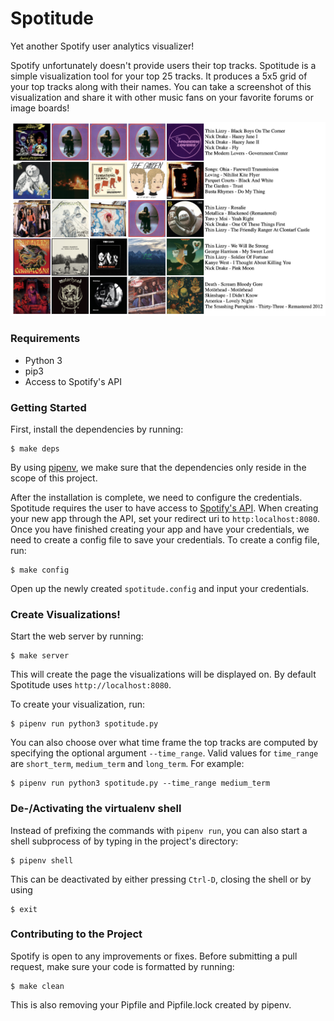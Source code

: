 # Spotitude

Yet another Spotify user analytics visualizer!

Spotify unfortunately doesn't provide users their top tracks. Spotitude is a simple visualization tool for your top 25 tracks. It produces a 5x5 grid of your top tracks along with their names.
You can take a screenshot of this visualization and share it with other music fans on your favorite forums or image boards!

![Example](examples/example.png)

### Requirements
* Python 3
* pip3
* Access to Spotify's API

### Getting Started

First, install the dependencies by running:

```
$ make deps
```

By using [pipenv](https://docs.pipenv.org/en/latest/), we make sure that the dependencies only reside in the scope of this project.

After the installation is complete, we need to configure the credentials. Spotitude requires the user to have access to [Spotify's API](https://developer.spotify.com/). When creating your new app through the API, set your redirect uri to `http:localhost:8080`.
Once you have finished creating your app and have your credentials, we need to create a config file to save your credentials. To create a config file, run:

```
$ make config
```

Open up the newly created `spotitude.config` and input your credentials.

### Create Visualizations!

Start the web server by running:

```
$ make server
```

This will create the page the visualizations will be displayed on. By default Spotitude uses `http://localhost:8080`.

To create your visualization, run:

```
$ pipenv run python3 spotitude.py
```

You can also choose over what time frame the top tracks are computed by specifying the optional argument `--time_range`. Valid values for `time_range` are `short_term`, `medium_term` and `long_term`. For example:

```
$ pipenv run python3 spotitude.py --time_range medium_term
```

### De-/Activating the virtualenv shell
Instead of prefixing the commands with `pipenv run`, you can also start a shell subprocess of by typing in the project's directory:

```
$ pipenv shell
```

This can be deactivated by either pressing `Ctrl-D`, closing the shell or by using

```
$ exit
```

### Contributing to the Project

Spotify is open to any improvements or fixes. Before submitting a pull request, make sure your code is formatted by running:

```
$ make clean
```

This is also removing your Pipfile and Pipfile.lock created by pipenv.
